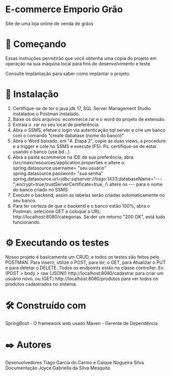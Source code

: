 # E-commerce Emporio Grão
Site de uma loja online de venda de grãos
# 🚀 Começando
Essas instruções permitirão que você obtenha uma cópia do projeto em operação na sua máquina local para fins de desenvolvimento e teste.

Consulte Implantação para saber como implantar o projeto.
# 🔧 Instalação
  1. Certifique-se de ter o java jdk 17, SQL Server Management Studio instaladoe o Postman instalado.
  2. Baixe os dois arquivos: ecommerce.rar e o word do projeto de extensão.
  3. Extraia o .rar no seu local de preferência.
  4. Abra o SSMS, efetue o login via autenticação sql server e crie um banco com o comando "create dabatase (nome do banco)"
  5. Abra o Word baixado, em "4. Etapa 2", copie as duas views, a procedure e a trigger e cole no SSMS e execute (F5). Ps: certifique-se de estar usando o banco (use bd...).
  6. Abra a pasta ecommerce na IDE de sua preferência, abra /src/main/resources/application.properties e altere o:
     spring.datasource.username= "seu usuário"
     spring.datasource.password= "sua senha"
     spring.datasource.url=jdbc:sqlserver://tiago:1433;databaseName="---";encrypt=true;trustServerCertificate=true;
                                                                    /\ altere os --- para o nome do banco criado no SSMS
  8. Execute o backend, assim as tabelas serão criadas automaticamente no seu banco.
  9. Para ter certeza de que o backend e o banco estão 100%, abra o Postman, selecione GET e coloque a URL: http://localhost:8080/categorias. Se der um retorno "200 OK", está tudo funcionando.

# ⚙️ Executando os testes
  Nosso projeto é basicamente um CRUD, e todos os testes são feitos pelo POSTMAN.
  Para inserir, utilize o POST, para ler, o GET, para Atualizar o PUT e para deletar o DELETE.
  Todos os endpoints estão na classe controller. Ex: (POST > body > raw (JSON)) http://localhost:8080/cadastrar para criar um usuário novo, ou (GET) http://localhost:8080/produtos para ver todos os produtos cadastrados no sistema.

# 🛠️ Construído com
  SpringBoot - O framework web usado
  Maven - Gerente de Dependência

  # ✒️ Autores
  Desenvolvedores
  Tiago Garcia do Carmo e Caique Nogueira Silva
  Documentação
  Joyce Gabriella da Silva Mesquita

